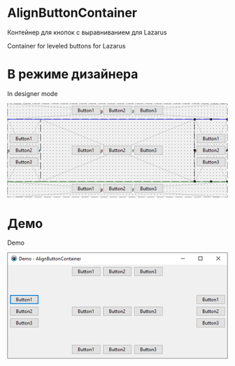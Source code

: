 # AlignButtonContainer
Контейнер для кнопок с выравниванием для Lazarus

Container for leveled buttons for Lazarus

# В режиме дизайнера
In designer mode

![image](/image.png "image")


# Демо
Demo

![image](/demo.png "image")
